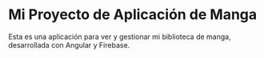 # Mi Proyecto de Aplicación de Manga
Esta es una aplicación para ver y gestionar mi biblioteca de manga, desarrollada con Angular y Firebase.